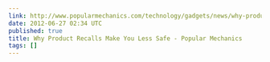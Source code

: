 ```yaml
---
link: http://www.popularmechanics.com/technology/gadgets/news/why-product-recalls-make-you-less-safe-8347658
date: 2012-06-27 02:34 UTC
published: true
title: Why Product Recalls Make You Less Safe - Popular Mechanics
tags: []
---
```



